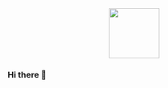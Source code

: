 <div id="header" align="center">
  <img src="C:\Users\USER\Downloads\dlf10_BROxHtztMy.gif" width="100"/>
</div>

### Hi there 👋

<!--
**Perpy-del/Perpy-del** is a ✨ _special_ ✨ repository because its `README.md` (this file) appears on your GitHub profile.

Here are some ideas to get you started:

- 🔭 I’m currently working on ...
- 🌱 I’m currently learning ...
- 👯 I’m looking to collaborate on ...
- 🤔 I’m looking for help with ...
- 💬 Ask me about ...
- 📫 How to reach me: ...
- 😄 Pronouns: ...
- ⚡ Fun fact: ...
-->
